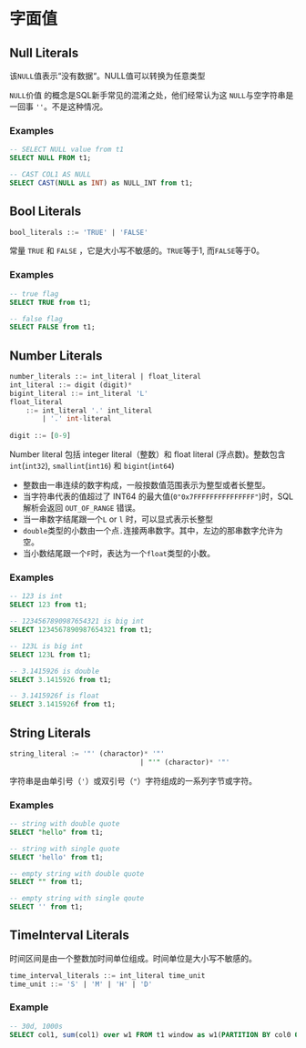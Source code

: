 # 字面值

## Null Literals

该`NULL`值表示“没有数据“。NULL值可以转换为任意类型

`NULL`价值 的概念是SQL新手常见的混淆之处，他们经常认为这 `NULL`与空字符串是一回事 `''`。不是这种情况。

### Examples

```SQL
-- SELECT NULL value from t1
SELECT NULL FROM t1;

-- CAST COL1 AS NULL
SELECT CAST(NULL as INT) as NULL_INT from t1;
```

## Bool Literals

```sql
bool_literals ::= 'TRUE' | 'FALSE'
```

常量 `TRUE` 和 `FALSE` ，它是大小写不敏感的。`TRUE`等于1, 而`FALSE`等于0。

### Examples

```SQL
-- true flag
SELECT TRUE from t1;

-- false flag
SELECT FALSE from t1;
```

## Number Literals

```sql
number_literals ::= int_literal | float_literal
int_literal ::= digit (digit)*
bigint_literal ::= int_literal 'L'
float_literal 
	::= int_literal '.' int_literal
		| '.' int-literal
		
digit ::= [0-9]
```

Number literal 包括 integer literal（整数）和 float literal (浮点数)。整数包含`int`(`int32`), `smallint`(`int16`) 和 `bigint`(`int64`)

- 整数由一串连续的数字构成，一般按数值范围表示为整型或者长整型。
- 当字符串代表的值超过了 INT64 的最大值(`0"0x7FFFFFFFFFFFFFFF"`)时，SQL 解析会返回 `OUT_OF_RANGE` 错误。
- 当一串数字结尾跟一个`L` or `l` 时，可以显式表示长整型
- `double`类型的小数由一个点`.`连接两串数字。其中，左边的那串数字允许为空。
- 当小数结尾跟一个`F`时，表达为一个`float`类型的小数。

### Examples

```SQL
-- 123 is int
SELECT 123 from t1;

-- 1234567890987654321 is big int
SELECT 1234567890987654321 from t1;

-- 123L is big int
SELECT 123L from t1;

-- 3.1415926 is double
SELECT 3.1415926 from t1;

-- 3.1415926f is float
SELECT 3.1415926f from t1;
```

## String Literals

```sql
string_literal := '"' (charactor)* '"'
								| "'" (charactor)* '"'
```

字符串是由单引号（`'`）或双引号（`"`）字符组成的一系列字节或字符。

### Examples

```SQL
-- string with double quote
SELECT "hello" from t1;

-- string with single quote
SELECT 'hello' from t1;

-- empty string with double quote
SELECT "" from t1;

-- empty string with single qoute
SELECT '' from t1;


```

## TimeInterval Literals

时间区间是由一个整数加时间单位组成。时间单位是大小写不敏感的。

```sql
time_interval_literals ::= int_literal time_unit
time_unit ::= 'S' | 'M' | 'H' | 'D'
```

### Example

```sql
-- 30d, 1000s
SELECT col1, sum(col1) over w1 FROM t1 window as w1(PARTITION BY col0 ORDER BY std_time ROWS_RANGE BETWEEN 30d PRECEDING AND 1000s PRECEDING);
```

